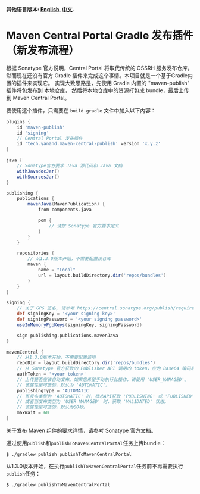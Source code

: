 **其他语言版本: [English](README.md), [中文](README_zh.md).**

# Maven Central Portal Gradle 发布插件（新发布流程）

根据 Sonatype 官方说明，Central Portal 将取代传统的 OSSRH 服务发布仓库。
然而现在还没有官方 Gradle 插件来完成这个事情。本项目就是一个基于Gradle内置的插件来实现它。
实现大致思路是，先使用 Gradle 内置的 "maven-publish" 插件将包发布到 本地仓库，
然后将本地仓库中的资源打包成 bundle，最后上传到 Maven Central Portal。

要使用这个插件，只需要在 `build.gradle` 文件中加入以下内容：

```groovy
plugins {
    id 'maven-publish'
    id 'signing'
    // Central Portal 发布插件
    id 'tech.yanand.maven-central-publish' version 'x.y.z'
}

java {
    // Sonatype官方要求 Java 源代码和 Java 文档
    withJavadocJar()
    withSourcesJar()
}

publishing {
    publications {
        mavenJava(MavenPublication) {
            from components.java

            pom {
                // 请按 Sonatype 官方要求定义
            }
        }
    }

    repositories {
        // 从1.3.0版本开始，不需要配置该仓库
        maven {
            name = "Local"
            url = layout.buildDirectory.dir('repos/bundles')
        }
    }
}

signing {
    // 关于 GPG 签名, 请参考 https://central.sonatype.org/publish/requirements/gpg/
    def signingKey = '<your signing key>'
    def signingPassword = '<your signing password>'
    useInMemoryPgpKeys(signingKey, signingPassword)

    sign publishing.publications.mavenJava
}

mavenCentral {
    // 从1.3.0版本开始，不需要配置该项
    repoDir = layout.buildDirectory.dir('repos/bundles')
    // 从 Sonatype 官方获取的 Publisher API 调用的 token，应为 Base64 编码后的 username:password
    authToken = '<your token>'
    // 上传是否应该自动发布。如果您希望手动执行此操作，请使用 'USER_MANAGED'。
    // 该属性是可选的，默认为 'AUTOMATIC'。
    publishingType = 'AUTOMATIC'
    // 当发布类型为 'AUTOMATIC' 时，状态API获取 'PUBLISHING' 或 'PUBLISHED' 状态的最大等待时间
    // 或者当发布类型为 'USER_MANAGED' 时，获取 'VALIDATED' 状态。
    // 该属性是可选的，默认为60秒。
    maxWait = 60
}
```

关于发布 Maven 组件的要求详情，请参考 [Sonatype 官方文档](https://central.sonatype.org/publish/requirements/)。

通过使用`publish`和`publishToMavenCentralPortal`任务上传bundle：

```shell
$ ./gradlew publish publishToMavenCentralPortal
```

从1.3.0版本开始，在执行`publishToMavenCentralPortal`任务前不再需要执行`publish`任务：

```shell
$ ./gradlew publishToMavenCentralPortal
```
